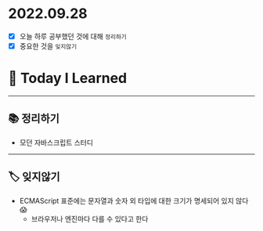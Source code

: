 # 2022.09.28

- [x]  오늘 하루 공부했던 것에 대해 `정리하기`
- [x]  중요한 것을 `잊지않기`

# 🚩 Today I Learned

---

## 📚 정리하기

- 모던 자바스크립트 스터디

---

## 🏷 잊지않기

- ECMAScript 표준에는 문자열과 숫자 외 타입에 대한 크기가 명세되어 있지 않다 😱
    - 브라우저나 엔진마다 다를 수 있다고 한다